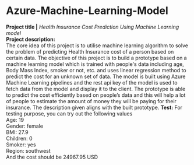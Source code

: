 # Azure-Machine-Learning-Model
**Project title |** *Health Insurance Cost Prediction Using Machine Learning model*<br>
**Project description:**<br>
The core idea of this project is to utilise machine learning algorithm to solve the problem of predicting Health Insurance cost of a person based on certain data. The objective of this project is to build a prototype based on a machine learning model which is trained with people's data including age, Body Mass Index, smoker or not, etc. and uses linear regression method to predict the cost for an unknown set of data. The model is built using Azure Machine Learning pipelines and the rest api key of the model is used to fetch data from the model and display it to the client. The prototype is able to predict the cost efficiently based on people’s data and this will help a lot of people to estimate the amount of money they will be paying for their insurance. The description given aligns with the built prototype.
**Test:**
For testing purpose, you can try out the following values<br>
Age: 19<br>
Gender: female<br>
BMI: 27.9<br>
Children: 0<br>
Smoker: yes<br>
Region: southwest<br>
And the cost should be 24967.95 USD
